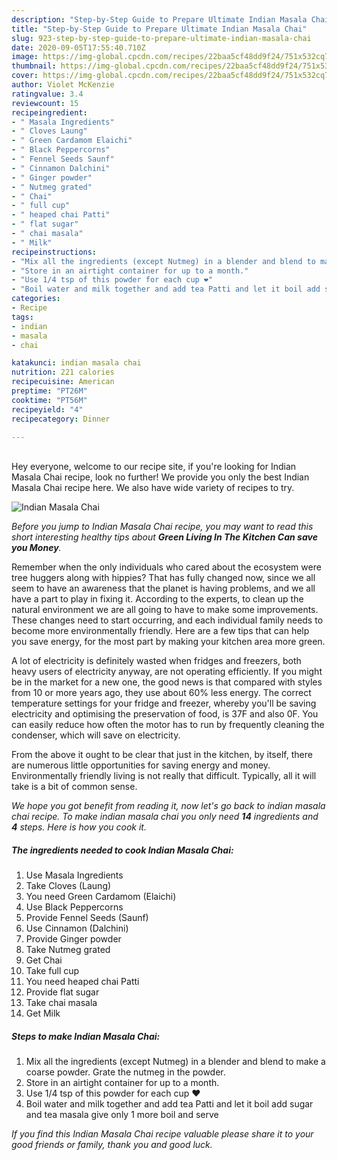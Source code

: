 ```yaml
---
description: "Step-by-Step Guide to Prepare Ultimate Indian Masala Chai"
title: "Step-by-Step Guide to Prepare Ultimate Indian Masala Chai"
slug: 923-step-by-step-guide-to-prepare-ultimate-indian-masala-chai
date: 2020-09-05T17:55:40.710Z
image: https://img-global.cpcdn.com/recipes/22baa5cf48dd9f24/751x532cq70/indian-masala-chai-recipe-main-photo.jpg
thumbnail: https://img-global.cpcdn.com/recipes/22baa5cf48dd9f24/751x532cq70/indian-masala-chai-recipe-main-photo.jpg
cover: https://img-global.cpcdn.com/recipes/22baa5cf48dd9f24/751x532cq70/indian-masala-chai-recipe-main-photo.jpg
author: Violet McKenzie
ratingvalue: 3.4
reviewcount: 15
recipeingredient:
- " Masala Ingredients"
- " Cloves Laung"
- " Green Cardamom Elaichi"
- " Black Peppercorns"
- " Fennel Seeds Saunf"
- " Cinnamon Dalchini"
- " Ginger powder"
- " Nutmeg grated"
- " Chai"
- " full cup"
- " heaped chai Patti"
- " flat sugar"
- " chai masala"
- " Milk"
recipeinstructions:
- "Mix all the ingredients (except Nutmeg) in a blender and blend to make a coarse powder. Grate the nutmeg in the powder."
- "Store in an airtight container for up to a month."
- "Use 1/4 tsp of this powder for each cup ❤️"
- "Boil water and milk together and add tea Patti and let it boil add sugar and tea masala give only 1 more boil and serve"
categories:
- Recipe
tags:
- indian
- masala
- chai

katakunci: indian masala chai 
nutrition: 221 calories
recipecuisine: American
preptime: "PT26M"
cooktime: "PT56M"
recipeyield: "4"
recipecategory: Dinner

---
```

<br>
Hey everyone, welcome to our recipe site, if you're looking for Indian Masala Chai recipe, look no further! We provide you only the best Indian Masala Chai recipe here. We also have wide variety of recipes to try.
<br>


![Indian Masala Chai](https://img-global.cpcdn.com/recipes/22baa5cf48dd9f24/751x532cq70/indian-masala-chai-recipe-main-photo.jpg)

<i>Before you jump to Indian Masala Chai recipe, you may want to read this short interesting healthy tips about 
<strong>Green Living In The Kitchen Can save you Money</strong>.</i>
</br>

Remember when the only individuals who cared about the ecosystem were tree huggers along with hippies? That has fully changed now, since we all seem to have an awareness that the planet is having problems, and we all have a part to play in fixing it. According to the experts, to clean up the natural environment we are all going to have to make some improvements. These changes need to start occurring, and each individual family needs to become more environmentally friendly. Here are a few tips that can help you save energy, for the most part by making your kitchen area more green.

A lot of electricity is definitely wasted when fridges and freezers, both heavy users of electricity anyway, are not operating efficiently. If you might be in the market for a new one, the good news is that compared with styles from 10 or more years ago, they use about 60% less energy. The correct temperature settings for your fridge and freezer, whereby you'll be saving electricity and optimising the preservation of food, is 37F and also 0F. You can easily reduce how often the motor has to run by frequently cleaning the condenser, which will save on electricity.

From the above it ought to be clear that just in the kitchen, by itself, there are numerous little opportunities for saving energy and money. Environmentally friendly living is not really that difficult. Typically, all it will take is a bit of common sense.


<i>We hope you got benefit from reading it, now let's go back to indian masala chai recipe. To make indian masala chai you only need <strong>14</strong> ingredients and <strong>4</strong> steps. Here is how you cook it.
</i>

##### The ingredients needed to cook Indian Masala Chai:

1. Use  Masala Ingredients
1. Take  Cloves (Laung)
1. You need  Green Cardamom (Elaichi)
1. Use  Black Peppercorns
1. Provide  Fennel Seeds (Saunf)
1. Use  Cinnamon (Dalchini)
1. Provide  Ginger powder
1. Take  Nutmeg grated
1. Get  Chai
1. Take  full cup
1. You need  heaped chai Patti
1. Provide  flat sugar
1. Take  chai masala
1. Get  Milk


##### Steps to make Indian Masala Chai:

1. Mix all the ingredients (except Nutmeg) in a blender and blend to make a coarse powder. Grate the nutmeg in the powder.
1. Store in an airtight container for up to a month.
1. Use 1/4 tsp of this powder for each cup ❤️
1. Boil water and milk together and add tea Patti and let it boil add sugar and tea masala give only 1 more boil and serve


<i>If you find this Indian Masala Chai recipe valuable please share it to your good friends or family, thank you and good luck.</i>
